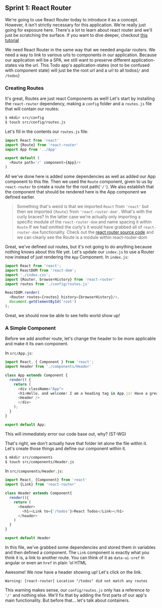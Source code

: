 ## Sprint 1: React Router

We're going to use React Router today to introduce it as a concept. However, it isn't strictly necessary for this application. We're really just going for exposure here. There's a lot to learn about react router and we'll just be scratching the surface. If you want to dive deeper, checkout [this tutorial](https://github.com/reactjs/react-router-tutorial)

We need React Router in the same way that we needed angular routers. We need a way to link to various urls to components in our application. Because our application will be a SPA, we still want to preserve different application-states via the url. This Todo app's application-states (not to be confused with component state) will just be the root url and a url to all todos(`/` and `/todos`)

### Creating Routes
It's great, Routes are just react Components as well! Let's start by installing the `react-router` dependency, making a `config` folder and a `routes.js` file that will contain our routes:

```bash
$ mkdir src/config
$ touch src/config/routes.js
```

Let's fill in the contents our `routes.js` file:

```js
import React from 'react'
import {Route} from 'react-router'
import App from '../App'

export default (
  <Route path='/' component={App}/>
)
```

All we've done here is added some dependencies as well as added our App component to this file. Then we used the `Route` component, given to us by `react-router` to create a route for the root path(`'/'`). We also establish that the component that should be rendered here is the App component we defined earlier.

> Something that's weird is that we imported `React` from `'react'` but then we imported `{Route}` from `'react-router-dom'`. What's with the curly braces? In the latter case we're actually only importing a specific module of the `react-router-dom` and name spacing it within `Route` If we had omitted the curly's it would have grabbed all of `react-router-dom` functionality. Check out the [react router source code](https://github.com/reactjs/react-router-dom) and we can clearly see the Route is a module within react-router-dom

Great, we've defined out routes, but it's not going to do anything because nothing knows about this file yet. Let's update our `index.js` to use a Router now instead of just rendering the `App` Component. In `index.js`:


```js
import React from 'react';
import ReactDOM from 'react-dom';
import './index.css';
import {Router, browserHistory} from 'react-router'
import routes from './config/routes.js'

ReactDOM.render(
  <Router routes={routes} history={browserHistory}/>,
  document.getElementById('root')
);
```

Great, we should now be able to see hello world show up!



### A Simple Component
Before we add another route, let's change the header to be more applicable and make it its own component.

In `src/App.js`:

```js
import React, { Component } from 'react';
import Header from './components/Header'

class App extends Component {
  render() {
    return (
      <div className="App">
      <h1>Hello, and welcome! I am a heading tag in App.js! Have a great day!</h1>
      <Header />
      </div>
    );
  }
}

export default App;
```

This will immediately error our code base out, why? (ST-WG)

That's right, we don't actually have that folder let alone the file within it. Let's create those things and define our component within it.

```bash
$ mkdir src/components
$ touch src/components/Header.js
```

In `src/components/Header.js`:

```js
import React, {Component} from 'react'
import {Link} from 'react-router'

class Header extends Component{
  render(){
    return (
      <header>
        <h1><Link to={'/todos'}>React Todos</Link></h1>
      </header>
    )
  }
}

export default Header
```

In this file, we've grabbed some dependencies and stored them in variables and then defined a component. The `Link` component is exactly what you think it is, a link to another route. You can think of it as `data-ui-sref` in angular or even an `href` in plain 'ol HTML

Awesome! We now have a header showing up! Let's click on the link.

```
Warning: [react-router] Location "/todos" did not match any routes
```

This warning makes sense, our `config/routes.js` only has a reference to `'/'` and nothing else. We'll fix that by adding the first parts of our app's main functionality. But before that... let's talk about containers.

